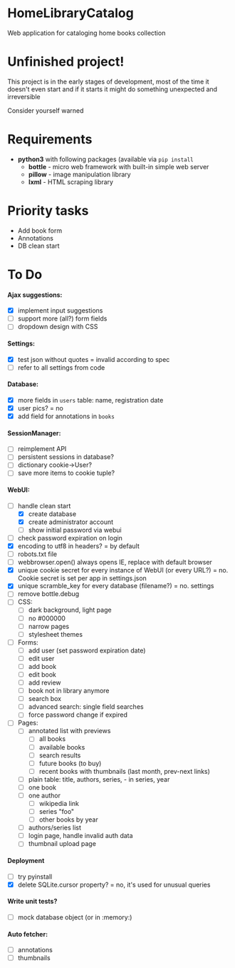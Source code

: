 # HomeLibraryCatalog
Web application for cataloging home books collection


# Unfinished project!
This project is in the early stages of development, most of the time it doesn't 
even start and if it starts it might do something unexpected and irreversible

Consider yourself warned


# Requirements
* **python3** with following packages (available via `pip install`
    * **bottle** - micro web framework with built-in simple web server
    * **pillow** - image manipulation library
    * **lxml** - HTML scraping library


# Priority tasks
* Add book form
* Annotations
* DB clean start


# To Do
#### Ajax suggestions:
- [x] implement input suggestions
- [ ] support more (all?) form fields
- [ ] dropdown design with CSS

#### Settings:
- [x] test json without quotes = invalid according to spec
- [ ] refer to all settings from code

#### Database:
- [x] more fields in `users` table: name, registration date
- [x] user pics? = no
- [x] add field for annotations in `books`

#### SessionManager:
- [ ] reimplement API
- [ ] persistent sessions in database?
- [ ] dictionary cookie->User?
- [ ] save more items to cookie tuple?

#### WebUI:
- [ ] handle clean start
    - [x] create database
    - [x] create administrator account
    - [ ] show initial password via webui
- [ ] check password expiration on login
- [x] encoding to utf8 in headers? = by default
- [ ] robots.txt file
- [ ] webbrowser.open() always opens IE, replace with default browser
- [x] unique cookie secret for every instance of WebUI (or every URL?)
      = no. Cookie secret is set per app in settings.json    
- [x] unique scramble_key for every database (filename?) = no. settings
- [ ] remove bottle.debug
- [ ] CSS:
    - [ ] dark background, light page
    - [ ] no #000000
    - [ ] narrow pages
    - [ ] stylesheet themes
- [ ] Forms:
    - [ ] add user (set password expiration date)
    - [ ] edit user
    - [ ] add book
    - [ ] edit book
    - [ ] add review
    - [ ] book not in library anymore
    - [ ] search box
    - [ ] advanced search: single field searches
    - [ ] force password change if expired
- [ ] Pages:
    - [ ] annotated list with previews
        - [ ] all books
        - [ ] available books
        - [ ] search results
        - [ ] future books (to buy)
        - [ ] recent books with thumbnails (last month, prev-next links)
    - [ ] plain table: title, authors, series, - in series, year
    - [ ] one book
    - [ ] one author
        - [ ] wikipedia link
        - [ ] series "foo"
        - [ ] other books by year
    - [ ] authors/series list
    - [ ] login page, handle invalid auth data
    - [ ] thumbnail upload page

#### Deployment
- [ ] try pyinstall
- [x] delete SQLite.cursor property? = no, it's used for unusual queries

#### Write unit tests?
- [ ] mock database object (or in :memory:)

#### Auto fetcher:
- [ ] annotations
- [ ] thumbnails
